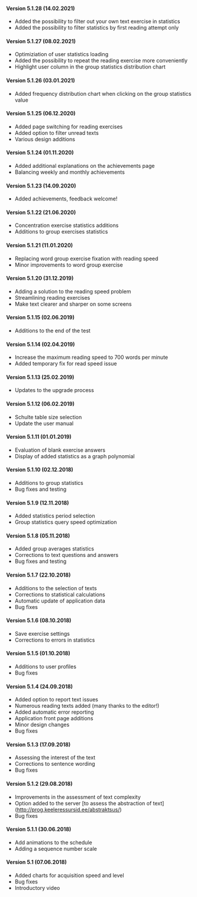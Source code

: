 #### Version 5.1.28 (14.02.2021)
- Added the possibility to filter out your own text exercise in statistics
- Added the possibility to filter statistics by first reading attempt only
#### Version 5.1.27 (08.02.2021)
- Optimiziation of user statistics loading
- Added the possibility to repeat the reading exercise more conveniently
- Highlight user column in the group statistics distribution chart
#### Version 5.1.26 (03.01.2021)
- Added frequency distribution chart when clicking on the group statistics value
#### Version 5.1.25 (06.12.2020)
- Added page switching for reading exercises
- Added option to filter unread texts
- Various design additions
#### Version 5.1.24 (01.11.2020)
- Added additional explanations on the achievements page
- Balancing weekly and monthly achievements
#### Version 5.1.23 (14.09.2020)
- Added achievements, feedback welcome!
#### Version 5.1.22 (21.06.2020)
- Concentration exercise statistics additions
- Additions to group exercises statistics
#### Version 5.1.21 (11.01.2020)
- Replacing word group exercise fixation with reading speed
- Minor improvements to word group exercise
#### Version 5.1.20 (31.12.2019)
- Adding a solution to the reading speed problem
- Streamlining reading exercises
- Make text clearer and sharper on some screens
#### Version 5.1.15 (02.06.2019)
- Additions to the end of the test
#### Version 5.1.14 (02.04.2019)
- Increase the maximum reading speed to 700 words per minute
- Added temporary fix for read speed issue
#### Version 5.1.13 (25.02.2019)
- Updates to the upgrade process
#### Version 5.1.12 (06.02.2019)
- Schulte table size selection
- Update the user manual
#### Version 5.1.11 (01.01.2019)
- Evaluation of blank exercise answers
- Display of added statistics as a graph polynomial
#### Version 5.1.10 (02.12.2018)
- Additions to group statistics
- Bug fixes and testing
#### Version 5.1.9 (12.11.2018)
- Added statistics period selection
- Group statistics query speed optimization
#### Version 5.1.8 (05.11.2018)
- Added group averages statistics
- Corrections to text questions and answers
- Bug fixes and testing
#### Version 5.1.7 (22.10.2018)
- Additions to the selection of texts
- Corrections to statistical calculations
- Automatic update of application data
- Bug fixes
#### Version 5.1.6 (08.10.2018)
- Save exercise settings
- Corrections to errors in statistics
#### Version 5.1.5 (01.10.2018)
- Additions to user profiles
- Bug fixes
#### Version 5.1.4 (24.09.2018)
- Added option to report text issues
- Numerous reading texts added (many thanks to the editor!)
- Added automatic error reporting
- Application front page additions
- Minor design changes
- Bug fixes
#### Version 5.1.3 (17.09.2018)
- Assessing the interest of the text
- Corrections to sentence wording
- Bug fixes
#### Version 5.1.2 (29.08.2018)
- Improvements in the assessment of text complexity
- Option added to the server [to assess the abstraction of text] (http://prog.keeleressursid.ee/abstraktsus/)
- Bug fixes
#### Version 5.1.1 (30.06.2018)
- Add animations to the schedule
- Adding a sequence number scale
#### Version 5.1 (07.06.2018)
- Added charts for acquisition speed and level
- Bug fixes
- Introductory video